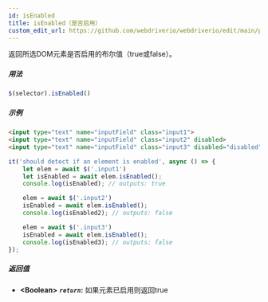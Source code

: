```yaml
---
id: isEnabled
title: isEnabled（是否启用）
custom_edit_url: https://github.com/webdriverio/webdriverio/edit/main/packages/webdriverio/src/commands/element/isEnabled.ts
---
```


返回所选DOM元素是否启用的布尔值（true或false）。

##### 用法

```js
$(selector).isEnabled()
```

##### 示例

```html title="index.html"
<input type="text" name="inputField" class="input1">
<input type="text" name="inputField" class="input2" disabled>
<input type="text" name="inputField" class="input3" disabled="disabled">

```

```js title="isEnabled.js"
it('should detect if an element is enabled', async () => {
    let elem = await $('.input1')
    let isEnabled = await elem.isEnabled();
    console.log(isEnabled); // outputs: true

    elem = await $('.input2')
    isEnabled = await elem.isEnabled();
    console.log(isEnabled2); // outputs: false

    elem = await $('.input3')
    isEnabled = await elem.isEnabled();
    console.log(isEnabled3); // outputs: false
});
```

##### 返回值

- **&lt;Boolean&gt;**
            **<code><var>return</var></code>:** 如果元素已启用则返回true